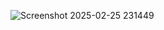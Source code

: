 ![Screenshot 2025-02-25 231449](https://github.com/user-attachments/assets/a02368da-32f5-4dbd-a9b3-31f2d5824351)



